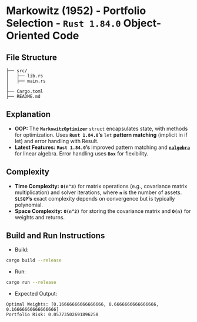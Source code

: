 # Markowitz (1952) - Portfolio Selection - __`Rust 1.84.0` Object-Oriented Code__

## File Structure
```
├── src/
│   ├── lib.rs
│   ├── main.rs
│
├── Cargo.toml
├── README.md
```

## Explanation
- __OOP:__ The __`MarkowitzOptimizer`__ `struct` encapsulates state, with methods for optimization. Uses __`Rust 1.84.0`’s__ `let` __pattern matching__ (implicit in if let) and error handling with Result.
- __Latest Features:__ __`Rust 1.84.0`’s__ improved pattern matching and [__`nalgebra`__](https://github.com/dimforge/nalgebra) for linear algebra. Error handling uses __`Box`__ for flexibility.

## Complexity
- __Time Complexity:__ __`O(n^3)`__ for matrix operations (e.g., covariance matrix multiplication) and solver iterations, where __`n`__ is the number of assets. __`SLSQP`’s__ exact complexity depends on convergence but is typically polynomial.
- __Space Complexity:__ __`O(n^2)`__ for storing the covariance matrix and __`O(n)`__ for weights and returns.

## Build and Run Instructions
- Build:
```bash
cargo build --release
```
- Run:
```bash
cargo run --release
```
- Expected Output:
```
Optimal Weights: [0.16666666666666666, 0.6666666666666666, 0.16666666666666666]
Portfolio Risk: 0.05773502691896258
```
